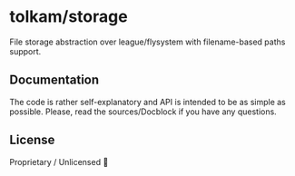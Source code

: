 # tolkam/storage

File storage abstraction over league/flysystem with filename-based paths support.

## Documentation

The code is rather self-explanatory and API is intended to be as simple as possible. Please, read the sources/Docblock if you have any questions.

## License

Proprietary / Unlicensed 🤷
